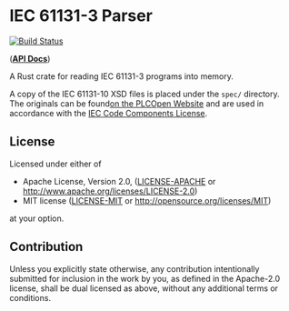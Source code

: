 # IEC 61131-3 Parser

[![Build Status](https://travis-ci.org/Michael-F-Bryan/iec-parser.svg?branch=master)](https://travis-ci.org/Michael-F-Bryan/iec-parser)

(**[API Docs](https://michael-f-bryan.github.io/iec-parser/)**)

A Rust crate for reading IEC 61131-3 programs into memory.

A copy of the IEC 61131-10 XSD files is placed under the `spec/` directory. 
The originals can be found[on the PLCOpen Website][plcopen-61131-10] and are
used in accordance with the [IEC Code Components License][iec-license].

## License

Licensed under either of

 * Apache License, Version 2.0, ([LICENSE-APACHE](LICENSE-APACHE) or
   http://www.apache.org/licenses/LICENSE-2.0)
 * MIT license ([LICENSE-MIT](LICENSE-MIT) or http://opensource.org/licenses/MIT)

at your option.

## Contribution

Unless you explicitly state otherwise, any contribution intentionally
submitted for inclusion in the work by you, as defined in the Apache-2.0
license, shall be dual licensed as above, without any additional terms or
conditions.

[plcopen-61131-10]: https://plcopen.org/technical-activities/IEC61131-10/CodeComponents/PLCopenXML.htm
[iec-license]: https://www.iec.ch/webstore/custserv/pdf/CC-EULA.pdf